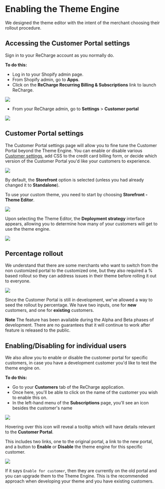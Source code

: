 # Enabling the Theme Engine

We designed the theme editor with the intent of the merchant choosing their rollout procedure.

## Accessing the Customer Portal settings

Sign in to your ReCharge account as you normally do.

**To do this:**

* Log in to your Shopify admin page.
* From Shopify admin, go to **Apps**.
* Click on the **ReCharge Recurring Billing & Subscriptions** link to launch ReCharge.

![](images/10-apps-v2.png)

* From your ReCharge admin, go to **Settings** > **Customer portal**

![](images/enable_0.png)

## Customer Portal settings

The Customer Portal settings page will allow you to fine tune the Customer Portal beyond the Theme Engine. You can enable or disable various [Customer settings](Theme-objects%3A-Store#storeallow_customers_to_add_products), add CSS to the credit card billing form, or decide which version of the Customer Portal you'd like your customers to experience.

![](images/enable_1.png)

By default, the **Storefront** option is selected (unless you had already changed it to **Standalone**).

To use your custom theme, you need to start by choosing **Storefront - Theme Editor**.

![](images/enable_2.png)

Upon selecting the Theme Editor, the **Deployment strategy** interface appears, allowing you to determine how many of your customers will get to use the theme engine.

![](images/enable_3.png)

## Percentage rollout

We understand that there are some merchants who want to switch from the non customized portal to the customized one, but they also required a % based rollout so they can address issues in their theme before rolling it out to everyone.

![](images/enable_4.png)

Since the Customer Portal is still in development, we've allowed a way to seed the rollout by percentage. We have two inputs, one for **new** customers, and one for **existing** customers.

**Note** The feature has been available during the Alpha and Beta phases of development. There are no guarantees that it will continue to work after feature is released to the public.

## Enabling/Disabling for individual users

We also allow you to enable or disable the customer portal for specific customers, in case you have a development customer you'd like to test the theme engine on.

**To do this:**

* Go to your **Customers** tab of the ReCharge application.
* Once here, you'll be able to click on the name of the customer you wish to enable this on.
* In the left-hand menu of the **Subscriptions** page, you'll see an icon besides the customer's name

![](images/enable_5.png)

Hovering over this icon will reveal a tooltip which will have details relevant to the **Customer Portal**.

This includes two links, one to the original portal, a link to the new portal, and a button to **Enable** or **Disable** the theme engine for this specific customer.

![](images/enable_6.png)

If it says `Enable for customer`, then they are currently on the old portal and you can upgrade them to the Theme Engine. This is the recommended approach when developing your theme and you have existing customers.